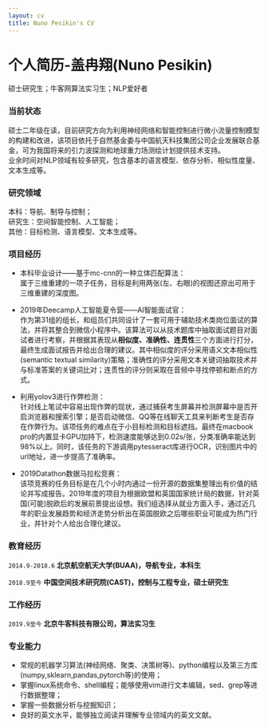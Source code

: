 ```yaml
---
layout: cv
title: Nuno Pesikin's CV
---
```

# 个人简历-盖冉翔(Nuno Pesikin)

硕士研究生；牛客网算法实习生；NLP爱好者

### 当前状态

硕士二年级在读，目前研究方向为利用神经网络和智能控制进行微小流量控制模型的构建和改进，该项目依托于自然基金委与中国航天科技集团公司企业发展联合基金，可为我国将来的引力波探测和地球重力场测绘计划提供技术支持。<br/>
业余时间对NLP领域有较多研究，包含基本的语言模型、依存分析、相似性度量、文本生成等。

### 研究领域

本科：导航、制导与控制；<br/>
研究生：空间智能控制、人工智能；<br/>
其他：目标检测、语言模型、文本生成等。


### 项目经历

+ 本科毕业设计——基于mc-cnn的一种立体匹配算法：<br/>
属于三维重建的一项子任务，目标是利用两张(左、右眼)的视图还原出可用于三维重建的深度图。
  
+ 2019年Deecamp人工智能夏令营——AI智能面试官：<br/>
作为第31组的组长，和组员们共同设计了一套可用于辅助技术类岗位面试的算法，并将其整合到微信小程序中。该算法可以从技术题库中抽取面试题目对面试者进行考察，并根据其表现从**相似度、准确性、连贯性**三个方面进行打分，最终生成面试报告并给出合理的建议。其中相似度的评分采用语义文本相似性(semantic textual similarity)策略；准确性的评分采用文本关键词抽取技术并与标准答案的关键词比对；连贯性的评分则采取在音频中寻找停顿和断点的方式。<br/>

+ 利用yolov3进行作弊检测：<br/>
针对线上笔试中容易出现作弊的现状，通过捕获考生屏幕并检测屏幕中是否开启浏览器和搜索引擎；是否启动微信、QQ等在线聊天工具来判断考生是否存在作弊行为。该项任务的难点在于小目标检测和目标遮挡。最终在macbook pro的内置显卡GPU加持下，检测速度能够达到0.02s/张，分类准确率能达到98%以上。同时，该任务的下游调用pytesseract库进行OCR，识别图片中的url地址，进一步提高了准确率。<br/>

+ 2019Datathon数据马拉松竞赛：<br/>
该项竞赛的任务目标是在几个小时内通过一份开源的数据集整理出有价值的结论并写成报告。2019年度的项目为根据欧盟和英国国家统计局的数据，针对英国(可能)脱欧后的发展前景提出设想。我们组选择从就业方面入手，通过近几年的职业发展趋势和经济走势分析出在英国脱欧之后哪些职业可能成为热门行业，并针对个人给出合理化建议。<br/>

### 教育经历

`2014.9-2018.6`
**北京航空航天大学(BUAA)，导航专业，本科生**

`2018.9至今`
**中国空间技术研究院(CAST)，控制与工程专业，硕士研究生**

### 工作经历

`2019.9至今`
**北京牛客科技有限公司，算法实习生**

### 专业能力

+ 常规的机器学习算法(神经网络、聚类、决策树等)、python编程以及第三方库(numpy,sklearn,pandas,pytorch等)的使用；
+ 掌握linux系统命令、shell编程；能够使用vim进行文本编辑，sed、grep等进行数据整理；
+ 掌握一些数据分析与挖掘知识；
+ 良好的英文水平，能够独立阅读并理解专业领域内的英文文献。

